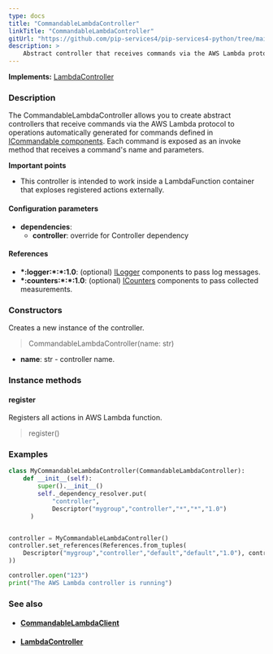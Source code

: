 ```yaml
---
type: docs
title: "CommandableLambdaController"
linkTitle: "CommandableLambdaController"
gitUrl: "https://github.com/pip-services4/pip-services4-python/tree/main/pip-services4-aws-python"
description: >
    Abstract controller that receives commands via the AWS Lambda protocol to operations automatically generated for commands defined in [ICommandable components](../../../rpc/commands/icommandable). Each command is exposed as an invoke method that receives a command's name and parameters.
---
```


**Implements:** [LambdaController](../lambda_controller)

### Description
The CommandableLambdaController allows you to create abstract controllers that receive commands via the AWS Lambda protocol to operations automatically generated for commands defined in [ICommandable components](../../../rpc/commands/icommandable). Each command is exposed as an invoke method that receives a command's name and parameters.

**Important points**

- This controller is intended to work inside a LambdaFunction container that exploses registered actions externally.

#### Configuration parameters
 
- **dependencies**:
    - **controller**: override for Controller dependency


#### References
- **\*:logger:\*:\*:1.0**: (optional) [ILogger](../../../observability/log/ilogger) components to pass log messages.
- **\*:counters:\*:\*:1.0**: (optional) [ICounters](../../../observability/count/icounters) components to pass collected measurements.

### Constructors
Creates a new instance of the controller.

> CommandableLambdaController(name: str)

- **name**: str - controller name.


### Instance methods

#### register
Registers all actions in AWS Lambda function.

> register()


### Examples

```python
class MyCommandableLambdaController(CommandableLambdaController):
    def __init__(self):
        super().__init__()
        self._dependency_resolver.put(
            "controller",
            Descriptor("mygroup","controller","*","*","1.0")
      )


controller = MyCommandableLambdaController()
controller.set_references(References.from_tuples(
    Descriptor("mygroup","controller","default","default","1.0"), controller
))

controller.open("123")
print("The AWS Lambda controller is running")
```

### See also
- #### [CommandableLambdaClient](../../clients/commandable_lambda_client)
- #### [LambdaController](../lambda_controller)
